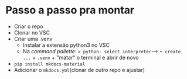 # Passo a passo pra montar
- Criar o repo
- Clonar no VSC
- Criar uma .venv
    - Instalar a extensão python3 no VSC
    - Na _command pallette_: `> python: select interpreter`--> `+ create ...` + `.venv` + "matar" o terminal e abrir de novo
- `pip install mkdocs-material`
- Adicionar o `mkdocs.yml`(clonar de outro repo e ajustar)
